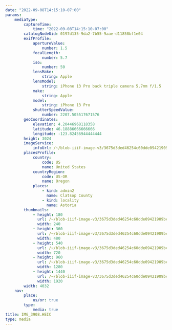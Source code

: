 ```yaml
---
date: "2022-09-08T14:15:10-07:00"
params:
    mediaType:
        captureTime:
            time: "2022-09-08T14:15:10-07:00"
        catalogNodeUid: 0197d135-9da2-7b55-9aae-d11858bf1e04
        exifProfile:
            apertureValue:
                number: 1.5
            focalLength:
                number: 5.7
            iso:
                number: 50
            lensMake:
                string: Apple
            lensModel:
                string: iPhone 13 Pro back triple camera 5.7mm f/1.5
            make:
                string: Apple
            model:
                string: iPhone 13 Pro
            shutterSpeedValue:
                number: 2207.505517671576
        geoCoordinates:
            elevation: 4.20446968118358
            latitude: 46.18886666666666
            longitude: -123.82456944444444
        height: 3024
        imageService:
            infoUrl: /~/blob-iiif-image-v3/3675d3ded46254c60dde09421909bcb4ca1efddba1d000aded722edd119241aa/info.json
        placesProfile:
            country:
                code: US
                name: United States
            countryRegion:
                code: US-OR
                name: Oregon
            places:
                - kind: admin2
                  name: Clatsop County
                - kind: locality
                  name: Astoria
        thumbnails:
            - height: 180
              url: /~/blob-iiif-image-v3/3675d3ded46254c60dde09421909bcb4ca1efddba1d000aded722edd119241aa/full/240%2C180/0/default.jpg
              width: 240
            - height: 360
              url: /~/blob-iiif-image-v3/3675d3ded46254c60dde09421909bcb4ca1efddba1d000aded722edd119241aa/full/480%2C360/0/default.jpg
              width: 480
            - height: 540
              url: /~/blob-iiif-image-v3/3675d3ded46254c60dde09421909bcb4ca1efddba1d000aded722edd119241aa/full/720%2C540/0/default.jpg
              width: 720
            - height: 960
              url: /~/blob-iiif-image-v3/3675d3ded46254c60dde09421909bcb4ca1efddba1d000aded722edd119241aa/full/1280%2C960/0/default.jpg
              width: 1280
            - height: 1440
              url: /~/blob-iiif-image-v3/3675d3ded46254c60dde09421909bcb4ca1efddba1d000aded722edd119241aa/full/1920%2C1440/0/default.jpg
              width: 1920
        width: 4032
    nav:
        place:
            us/or: true
        type:
            media: true
title: IMG_3908.HEIC
type: media
---
```

